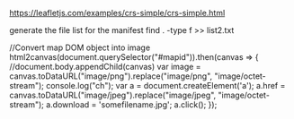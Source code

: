 https://leafletjs.com/examples/crs-simple/crs-simple.html


generate the file list for the manifest
find . -type f >> list2.txt




//Convert map DOM object into image
html2canvas(document.querySelector("#mapid")).then(canvas => {
    //document.body.appendChild(canvas)
    var image = canvas.toDataURL("image/png").replace("image/png", "image/octet-stream"); 
    console.log("ch");
    var a = document.createElement('a');
    a.href = canvas.toDataURL("image/jpeg").replace("image/jpeg", "image/octet-stream");
        a.download = 'somefilename.jpg';
        a.click();
});


